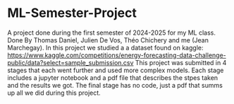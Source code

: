 # ML-Semester-Project
A project done during the first semester of 2024-2025 for my ML class. Done By Thomas Daniel, Julien De Vos, Théo Chichery and me (Jean Marchegay). In this project we studied a a dataset found on kaggle: https://www.kaggle.com/competitions/energy-forecasting-data-challenge-public/data?select=sample_submission.csv This project was submitted in 4 stages that each went further and used more complex models. Each stage includes a jupyter notebook and a pdf file that describes the stpes taken and the results we got. The final stage has no code, just a pdf that summs up all we did during this project.

